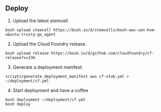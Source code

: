 ## Deploy

1. Upload the latest stemcell.
  ```
  bosh upload stemcell https://bosh.io/d/stemcells/bosh-aws-xen-hvm-ubuntu-trusty-go_agent
  ```

2. Upload the Cloud Foundry release.
  ```
  bosh upload release https://bosh.io/d/github.com/cloudfoundry/cf-release?v=236
  ```

3. Generate a deployment manifest.
  ```
  scripts/generate_deployment_manifest aws cf-stub.yml > ~/deployment/cf.yml
  ```

4. Start deployment and have a coffee
  ```
  bosh deployment ~/deployment/cf.yml
  bosh deploy
  ```
